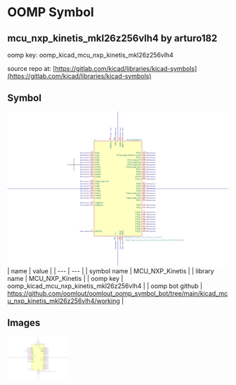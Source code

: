 # OOMP Symbol  
## mcu_nxp_kinetis_mkl26z256vlh4  by arturo182  
  
oomp key: oomp_kicad_mcu_nxp_kinetis_mkl26z256vlh4  
  
source repo at: [https://gitlab.com/kicad/libraries/kicad-symbols](https://gitlab.com/kicad/libraries/kicad-symbols)  
## Symbol  
  
[![working.png](working_600.png)](working.png)  
| name | value | 
| --- | --- | 
| symbol name | MCU_NXP_Kinetis | 
| library name | MCU_NXP_Kinetis | 
| oomp key | oomp_kicad_mcu_nxp_kinetis_mkl26z256vlh4 | 
| oomp bot github | https://github.com/oomlout/oomlout_oomp_symbol_bot/tree/main/kicad_mcu_nxp_kinetis_mkl26z256vlh4/working | 
## Images  
  
[![working.png](working_140.png)](working.png)  
